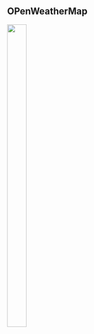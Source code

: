 ## OPenWeatherMap



<img width="30%" height="700" src="https://user-images.githubusercontent.com/55547933/184699532-5641b5d7-ff85-4530-987f-5123de0136f3.PNG"/>
